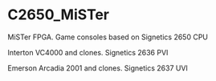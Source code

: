 # C2650_MiSTer
MiSTer FPGA. Game consoles based on Signetics 2650 CPU

Interton VC4000 and clones. Signetics 2636 PVI

Emerson Arcadia 2001 and clones. Signetics 2637 UVI
